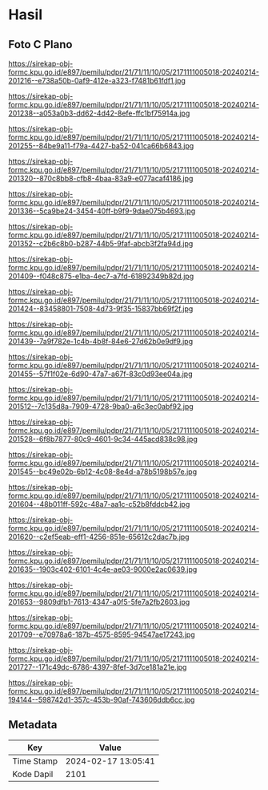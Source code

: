 # Hasil

## Foto C Plano

https://sirekap-obj-formc.kpu.go.id/e897/pemilu/pdpr/21/71/11/10/05/2171111005018-20240214-201216--e738a50b-0af9-412e-a323-f7481b61fdf1.jpg

https://sirekap-obj-formc.kpu.go.id/e897/pemilu/pdpr/21/71/11/10/05/2171111005018-20240214-201238--a053a0b3-dd62-4d42-8efe-ffc1bf75914a.jpg

https://sirekap-obj-formc.kpu.go.id/e897/pemilu/pdpr/21/71/11/10/05/2171111005018-20240214-201255--84be9a11-f79a-4427-ba52-041ca66b6843.jpg

https://sirekap-obj-formc.kpu.go.id/e897/pemilu/pdpr/21/71/11/10/05/2171111005018-20240214-201320--870c8bb8-cfb8-4baa-83a9-e077acaf4186.jpg

https://sirekap-obj-formc.kpu.go.id/e897/pemilu/pdpr/21/71/11/10/05/2171111005018-20240214-201336--5ca9be24-3454-40ff-b9f9-9dae075b4693.jpg

https://sirekap-obj-formc.kpu.go.id/e897/pemilu/pdpr/21/71/11/10/05/2171111005018-20240214-201352--c2b6c8b0-b287-44b5-9faf-abcb3f2fa94d.jpg

https://sirekap-obj-formc.kpu.go.id/e897/pemilu/pdpr/21/71/11/10/05/2171111005018-20240214-201409--f048c875-e1ba-4ec7-a7fd-61892349b82d.jpg

https://sirekap-obj-formc.kpu.go.id/e897/pemilu/pdpr/21/71/11/10/05/2171111005018-20240214-201424--83458801-7508-4d73-9f35-15837bb69f2f.jpg

https://sirekap-obj-formc.kpu.go.id/e897/pemilu/pdpr/21/71/11/10/05/2171111005018-20240214-201439--7a9f782e-1c4b-4b8f-84e6-27d62b0e9df9.jpg

https://sirekap-obj-formc.kpu.go.id/e897/pemilu/pdpr/21/71/11/10/05/2171111005018-20240214-201455--57f1f02e-6d90-47a7-a67f-83c0d93ee04a.jpg

https://sirekap-obj-formc.kpu.go.id/e897/pemilu/pdpr/21/71/11/10/05/2171111005018-20240214-201512--7c135d8a-7909-4728-9ba0-a6c3ec0abf92.jpg

https://sirekap-obj-formc.kpu.go.id/e897/pemilu/pdpr/21/71/11/10/05/2171111005018-20240214-201528--6f8b7877-80c9-4601-9c34-445acd838c98.jpg

https://sirekap-obj-formc.kpu.go.id/e897/pemilu/pdpr/21/71/11/10/05/2171111005018-20240214-201545--bc49e02b-6b12-4c08-8e4d-a78b5198b57e.jpg

https://sirekap-obj-formc.kpu.go.id/e897/pemilu/pdpr/21/71/11/10/05/2171111005018-20240214-201604--48b011ff-592c-48a7-aa1c-c52b8fddcb42.jpg

https://sirekap-obj-formc.kpu.go.id/e897/pemilu/pdpr/21/71/11/10/05/2171111005018-20240214-201620--c2ef5eab-eff1-4256-851e-65612c2dac7b.jpg

https://sirekap-obj-formc.kpu.go.id/e897/pemilu/pdpr/21/71/11/10/05/2171111005018-20240214-201635--1903c402-6101-4c4e-ae03-9000e2ac0639.jpg

https://sirekap-obj-formc.kpu.go.id/e897/pemilu/pdpr/21/71/11/10/05/2171111005018-20240214-201653--9809dfb1-7613-4347-a0f5-5fe7a2fb2603.jpg

https://sirekap-obj-formc.kpu.go.id/e897/pemilu/pdpr/21/71/11/10/05/2171111005018-20240214-201709--e70978a6-187b-4575-8595-94547ae17243.jpg

https://sirekap-obj-formc.kpu.go.id/e897/pemilu/pdpr/21/71/11/10/05/2171111005018-20240214-201727--171c49dc-6786-4397-8fef-3d7ce181a21e.jpg

https://sirekap-obj-formc.kpu.go.id/e897/pemilu/pdpr/21/71/11/10/05/2171111005018-20240214-194144--598742d1-357c-453b-90af-743606ddb6cc.jpg


## Metadata

| Key        | Value               |
| ---------- | ------------------- |
| Time Stamp | 2024-02-17 13:05:41 |
| Kode Dapil | 2101                |



